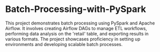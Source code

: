 # Batch-Processing-with-PySpark
This project demonstrates batch processing using PySpark and Apache Airflow. It involves creating Airflow DAGs to manage ETL workflows, performing data analysis on the 'retail' table, and exporting results in various formats. The project showcases proficiency in setting up environments and developing scalable batch processes.
